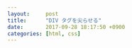 ```yaml
---
layout:     post
title:      "DIV タグを尖らせる"
date:       2017-09-28 18:17:50 +0900
categories: [html, css]
---
```


<script async src="//jsfiddle.net/nawada/ogxcL7yv/1/embed/html,css,result/"></script>